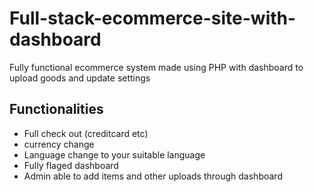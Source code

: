# Full-stack-ecommerce-site-with-dashboard
Fully functional ecommerce system made using PHP with dashboard to upload goods and update settings 


## Functionalities
* Full check out (creditcard etc)
* currency change 
* Language change to your suitable language
* Fully flaged dashboard
* Admin able to add items and other uploads through dashboard 

